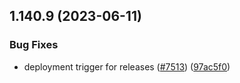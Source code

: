 ## 1.140.9 (2023-06-11)


### Bug Fixes

* deployment trigger for releases ([#7513](https://github.com/EddieHubCommunity/LinkFree/issues/7513)) ([97ac5f0](https://github.com/EddieHubCommunity/LinkFree/commit/97ac5f0509358e0e5180e1cee84ab0677ba747bf))



